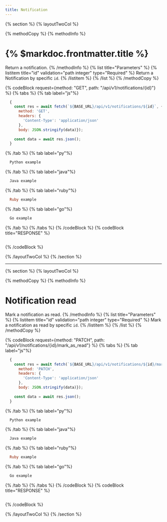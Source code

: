 ```yaml
---
title: Notification
---
```

{% section %}
{% layoutTwoCol %}

{% methodCopy %}
{% methodInfo %}
  # {% $markdoc.frontmatter.title %}
  Return a notification.
{% /methodInfo %}
{% list title="Parameters" %}
  {% listitem title="id" validation="path integer" type="Required" %}
  Return a Notification by specific `id`.
  {% /listitem %}
{% /list %}
{% /methodCopy %}

{% codeBlock request={method: "GET", path: "/api/v1/notifications/{id}"} %}
{% tabs %}
  {% tab label="js"%}
  ```js
    {
      const res = await fetch(`${BASE_URL}/api/v1/notifications/${id}`, {
        method: 'GET',
        headers: {
          'Content-Type': 'application/json'
        },
        body: JSON.stringify(data)});
        
      const data = await res.json();
    }
  ```
  {% /tab %}
  {% tab label="py"%}
  ```py
    Python example
  ```
  {% /tab %}
  {% tab label="java"%}
  ```java
    Java example
  ```
  {% /tab %}
  {% tab label="ruby"%}
  ```ruby
    Ruby example
  ```
  {% /tab %}
  {% tab label="go"%}
  ```go
    Go example
  ```
  {% /tab %}
{% /tabs %}
{% /codeBlock %}
{% codeBlock title="RESPONSE" %}
  ```json
  ```
{% /codeBlock %}  

{% /layoutTwoCol %}
{% /section %}

- - -

{% section %}
{% layoutTwoCol %}

{% methodCopy %}
{% methodInfo %}
  # Notification read
  Mark a notification as read.
{% /methodInfo %}
{% list title="Parameters" %}
  {% listitem title="id" validation="path integer" type="Required" %}
  Mark a notification as read by specific `id`.
  {% /listitem %}
{% /list %}
{% /methodCopy %}

{% codeBlock request={method: "PATCH", path: "/api/v1/notifications/{id}/mark_as_read"} %}
{% tabs %}
  {% tab label="js"%}
  ```js
    {
      const res = await fetch(`${BASE_URL}/api/v1/notifications/${id}/mark_as_read`, {
        method: 'PATCH',
        headers: {
          'Content-Type': 'application/json'
        },
        body: JSON.stringify(data)});
        
      const data = await res.json();
    }
  ```
  {% /tab %}
  {% tab label="py"%}
  ```py
    Python example
  ```
  {% /tab %}
  {% tab label="java"%}
  ```java
    Java example
  ```
  {% /tab %}
  {% tab label="ruby"%}
  ```ruby
    Ruby example
  ```
  {% /tab %}
  {% tab label="go"%}
  ```go
    Go example
  ```
  {% /tab %}
{% /tabs %}
{% /codeBlock %}
{% codeBlock title="RESPONSE" %}
  ```json
  ```
{% /codeBlock %}  

{% /layoutTwoCol %}
{% /section %}